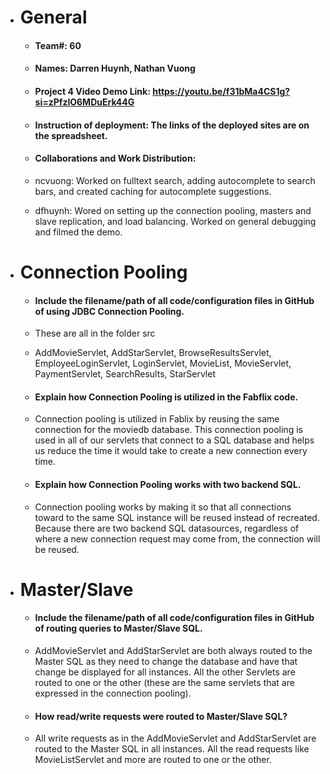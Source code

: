 - # General
    - #### Team#: 60
    
    - #### Names: Darren Huynh, Nathan Vuong
    
    - #### Project 4 Video Demo Link: https://youtu.be/f31bMa4CS1g?si=zPfzlO6MDuErk44G

    - #### Instruction of deployment: The links of the deployed sites are on the spreadsheet.

    - #### Collaborations and Work Distribution:
    - ncvuong: Worked on fulltext search, adding autocomplete to search bars, and created caching for autocomplete suggestions.
    - dfhuynh: Wored on setting up the connection pooling, masters and slave replication, and load balancing. Worked on general debugging and filmed the demo.


- # Connection Pooling
    - #### Include the filename/path of all code/configuration files in GitHub of using JDBC Connection Pooling.
    - These are all in the folder src
    - AddMovieServlet, AddStarServlet, BrowseResultsServlet, EmployeeLoginServlet, LoginServlet, MovieList, MovieServlet, PaymentServlet, SearchResults, StarServlet
    
    - #### Explain how Connection Pooling is utilized in the Fabflix code.
    - Connection pooling is utilized in Fablix by reusing the same connection for the moviedb database. This connection pooling is used in all of our servlets that connect to a SQL database and helps us reduce the time it would take to create a new connection every time.
    
    - #### Explain how Connection Pooling works with two backend SQL.
    - Connection pooling works by making it so that all connections toward to the same SQL instance will be reused instead of recreated. Because there are two backend SQL datasources, regardless of where a new connection request may come from, the connection will be reused.
    

- # Master/Slave
    - #### Include the filename/path of all code/configuration files in GitHub of routing queries to Master/Slave SQL.
    - AddMovieServlet and AddStarServlet are both always routed to the Master SQL as they need to change the database and have that change be displayed for all instances. All the other Servlets are routed to one or the other (these are the same servlets that are expressed in the connection pooling).

    - #### How read/write requests were routed to Master/Slave SQL?
    - All write requests as in the AddMovieServlet and AddStarServlet are routed to the Master SQL in all instances. All the read requests like MovieListServlet and more are routed to one or the other.
    
